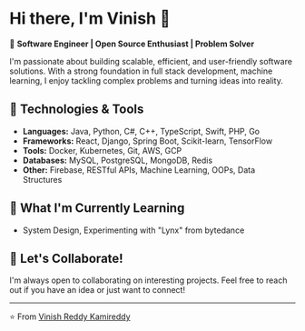 # Hi there, I'm Vinish 👋

🚀 **Software Engineer | Open Source Enthusiast | Problem Solver**

I'm passionate about building scalable, efficient, and user-friendly software solutions. With a strong foundation in full stack development, machine learning, I enjoy tackling complex problems and turning ideas into reality.

## 🔧 Technologies & Tools

- **Languages:**  Java, Python, C#, C++, TypeScript, Swift, PHP, Go
- **Frameworks:** React, Django, Spring Boot, Scikit-learn, TensorFlow
- **Tools:** Docker, Kubernetes, Git, AWS, GCP
- **Databases:** MySQL, PostgreSQL, MongoDB, Redis
- **Other:** Firebase, RESTful APIs, Machine Learning, OOPs, Data Structures

## 🌱 What I'm Currently Learning

- System Design, Experimenting with "Lynx" from bytedance

## 💬 Let's Collaborate!

I'm always open to collaborating on interesting projects. Feel free to reach out if you have an idea or just want to connect!

---

⭐️ From [Vinish Reddy Kamireddy](https://vinishreddy.com)
